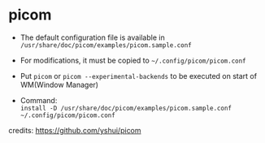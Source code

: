 # picom

- The default configuration file is available in `/usr/share/doc/picom/examples/picom.sample.conf`<br/>
- For modifications, it must be copied to `~/.config/picom/picom.conf`

- Put `picom` or `picom --experimental-backends` to be executed on start of WM(Window Manager) 

- Command: <br/>
`install -D /usr/share/doc/picom/examples/picom.sample.conf ~/.config/picom/picom.conf`

credits: https://github.com/yshui/picom
